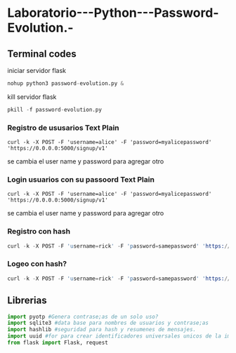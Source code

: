 # Laboratorio---Python---Password-Evolution.-

## Terminal codes
iniciar servidor flask
```s
nohup python3 password-evolution.py &
```
kill servidor flask
```s
pkill -f password-evolution.py
```
### Registro de ususarios Text Plain
```
curl -k -X POST -F 'username=alice' -F 'password=myalicepassword' 'https://0.0.0.0:5000/signup/v1'
```
se cambia el user name y password para agregar otro
### Login usuarios con su passoord Text Plain
```
curl -k -X POST -F 'username=alice' -F 'password=myalicepassword' 'https://0.0.0.0:5000/signup/v1'
```
se cambia el user name y password para agregar otro

### Registro con hash 
```s
curl -k -X POST -F 'username=rick' -F 'password=samepassword' 'https://0.0.0.0:5000/signup/v2'
```
### Logeo con hash?
```s
curl -k -X POST -F 'username=rick' -F 'password=samepassword' 'https://0.0.0.0:5000/login/v2'
```

## Librerias
```py
import pyotp #Genera contrase;as de un solo uso?
import sqlite3 #data base para nombres de usuarios y contrase;as
import hashlib #seguridad para hash y resumenes de mensajes. 
import uuid #for para crear identificadores universales unicos de la importacion flask.
from flask import Flask, request
```

